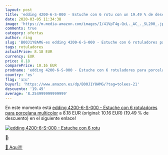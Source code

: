 ```yaml
---
layout: post
title: 'edding 4200-6-S-000 - Estuche con 6 rotu con un 19.49 % de descuento'
date: 2020-03-05 11:34:38
image: 'https://m.media-amazon.com/images/I/41VpT4g-QcL._AC_._SL200_.jpg'
comments: true
category: ofertas
author: ring
slug: 'B00J1Y8AMG-es edding 4200-6-S-000 - Estuche con 6 rotuladores para...'
tags: rotuladores
actualPrice: 8.18 EUR
currency: EUR
price: 8.18
comparePrice: 10.16 EUR
prodname: 'edding 4200-6-S-000 - Estuche con 6 rotuladores para porcelana  multicolor'
country: 'es'
flag: '🇪🇸'
buyurl: 'https://www.amazon.es/dp/B00J1Y8AMG/?tag=tolees-21'
descuento: '19.49'
average: '8.254999999999999'
---
```


En este momento está [edding 4200-6-S-000 - Estuche con 6 rotuladores para porcelana  multicolor](https://www.amazon.es/dp/B00J1Y8AMG/?tag=tolees-21) a 8.18 EUR (original: 10.16 EUR) (19.49 %  de descuento) en el siguiente enlace!

[![edding 4200-6-S-000 - Estuche con 6 rotu](https://m.media-amazon.com/images/I/41VpT4g-QcL._AC_._SL200_.jpg)](https://www.amazon.es/dp/B00J1Y8AMG/?tag=tolees-21)

🔎:


[🛒 Aquí!!!](https://www.amazon.es/dp/B00J1Y8AMG/?tag=tolees-21)
